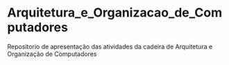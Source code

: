 # Arquitetura_e_Organizacao_de_Computadores
Repositorio de apresentação das atividades da cadeira de Arquitetura e Organização de Computadores
